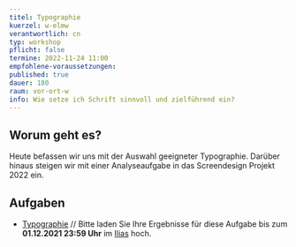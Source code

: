 ```yaml
---
titel: Typographie
kuerzel: w-elmw
verantwortlich: cn
typ: workshop
pflicht: false
termine: 2022-11-24 11:00
empfohlene-voraussetzungen:
published: true
dauer: 180
raum: vor-ort-w
info: Wie setze ich Schrift sinnvoll und zielführend ein?
---
```


## Worum geht es?

Heute befassen wir uns mit der Auswahl geeigneter Typographie. Darüber hinaus steigen wir mit einer Analyseaufgabe in das Screendesign Projekt 2022 ein.

## Aufgaben

<!-- - [Markenpersönlichkeit](/mi-bachelor-screendesign/assignments/projekt-markenpersoenlichkeit/) // Bitte laden Sie Ihre Ergebnisse für diese Aufgabe bis zum **08.12.2021 23:59 Uhr** im [Ilias](https://ilias.th-koeln.de/goto.php?target=exc_1422052&client_id=ILIAS_FH_Koeln) hoch. -->

-   [Typographie](/mi-bachelor-screendesign/assignments/workshop-005-typographie/) // Bitte laden Sie Ihre Ergebnisse für diese Aufgabe bis zum **01.12.2021 23:59 Uhr** im [Ilias](https://ilias.th-koeln.de/goto.php?target=exc_1422052&client_id=ILIAS_FH_Koeln) hoch.
